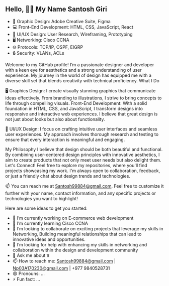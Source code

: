 ## Hello, 👋🏻 My Name Santosh Giri
- 🎨 Graphic Design: Adobe Creative Suite, Figma
- 💻 Front-End Development: HTML, CSS, JavaScript, React
- 📱 UI/UX Design: User Research, Wireframing, Prototyping
- 🖥️ Networking: Cisco CCNA
- 🌐 Protocols: TCP/IP, OSPF, EIGRP
- 🔒 Security: VLANs, ACLs

Welcome to my GitHub profile! I’m a passionate designer and developer with a keen eye for aesthetics and a strong understanding of user experience. My journey in the world of design has equipped me with a diverse skill set that blends creativity with technical proficiency.
What I Do

🖥️ Graphics Design: I create visually stunning graphics that communicate ideas effectively. From branding to illustrations, I strive to bring concepts to life through compelling visuals.
Front-End Development: With a solid foundation in HTML, CSS, and JavaScript, I transform designs into responsive and interactive web experiences. I believe that great design is not just about looks but also about functionality.

🎨 UI/UX Design: I focus on crafting intuitive user interfaces and seamless user experiences. My approach involves thorough research and testing to ensure that every interaction is meaningful and engaging.

My Philosophy
I believe that design should be both beautiful and functional. By combining user-centered design principles with innovative aesthetics, I aim to create products that not only meet user needs but also delight them.
Let's Connect!
Feel free to explore my repositories, where you'll find projects showcasing my work. I'm always open to collaboration, feedback, or just a friendly chat about design trends and technologies.

📫 You can reach me at Santosh99884@gmail.com. Feel free to customize it further with your name, contact information, and any specific projects or technologies you want to highlight!


Here are some ideas to get you started:

- 🔭 I’m currently working on E-commerce web development 
- 🌱 I’m currently learning Cisco CCNA 
- 👯 I’m looking to collaborate on exciting projects that leverage my skills in  Networking, Building meaningful relationships that can lead to innovative ideas and opportunities. 
- 🤔 I’m looking for help with enhancing my skills in networking and collaboration within the design and development community
- 💬 Ask me about π 
- 📫 How to reach me: Santosh99884@gmail.com | Np03A170230@gmail.com | +977 9840528731
- 😄 Pronouns: ...
- ⚡ Fun fact: ...
